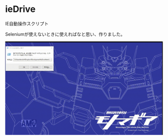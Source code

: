 # ieDrive

IE自動操作スクリプト

Seleniumが使えないときに使えればなと思い、作りました。

![amarec-_20190601-2250.gif](amarec-_20190601-2250.gif)